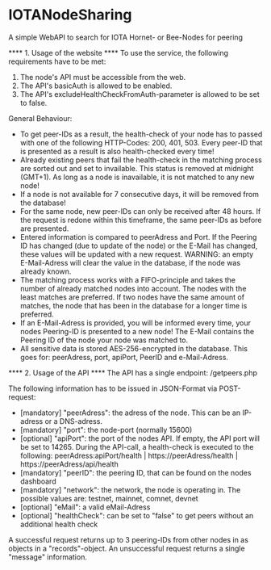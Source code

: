 # IOTANodeSharing
A simple WebAPI to search for IOTA Hornet- or Bee-Nodes for peering

**** 1. Usage of the website ****
To use the service, the following requirements have to be met:
1. The node's API must be accessible from the web.
2. The API's basicAuth is allowed to be enabled.
3. The API's excludeHealthCheckFromAuth-parameter is allowed to be set to false.

General Behaviour:
- To get peer-IDs as a result, the health-check of your node has to passed with one of the following HTTP-Codes: 200, 401, 503. Every peer-ID that is presented as a result is also health-checked every time!
- Already existing peers that fail the health-check in the matching process are sorted out and set to invailable. This status is removed at midnight (GMT+1). As long as a node is inavailable, it is not matched to any new node!
- If a node is not available for 7 consecutive days, it will be removed from the database!
- For the same node, new peer-IDs can only be received after 48 hours. If the request is redone within this timeframe, the same peer-IDs as before are presented.
- Entered information is compared to peerAdress and Port. If the Peering ID has changed (due to update of the node) or the E-Mail has changed, these values will be updated with a new request. WARNING: an empty E-Mail-Adress will clear the value in the database, if the node was already known.
- The matching process works with a FIFO-principle and takes the number of already matched nodes into account. The nodes with the least matches are preferred. If two nodes have the same amount of matches, the node that has been in the database for a longer time is preferred.
- If an E-Mail-Adress is provided, you will be informed every time, your nodes Peering-ID is presented to a new node! The E-Mail contains the Peering ID of the node your node was matched to.
- All sensitive data is stored AES-256-encrypted in the database. This goes for: peerAdress, port, apiPort, PeerID and e-Mail-Adress.


**** 2. Usage of the API ****
The API has a single endpoint: /getpeers.php

The following information has to be issued in JSON-Format via POST-request:
- [mandatory] "peerAdress": the adress of the node. This can be an IP-adress or a DNS-adress.
- [mandatory] "port": the node-port (normally 15600)
- [optional] "apiPort": the port of the nodes API. If empty, the API port will be set to 14265. During the API-call, a health-check is executed to the following: peerAdress:apiPort/health | https://peerAdress/health | https://peerAdress/api/health
- [mandatory] "peerID": the peering ID, that can be found on the nodes dashboard
- [mandatory] "network": the network, the node is operating in. The possible values are: testnet, mainnet, comnet, devnet
- [optional]  "eMail": a valid eMail-Adress
- [optional]  "healthCheck": can be set to "false" to get peers without an additional health check

A successful request returns up to 3 peering-IDs from other nodes in as objects in a "records"-object.
An unsuccessful request returns a single "message" information.
